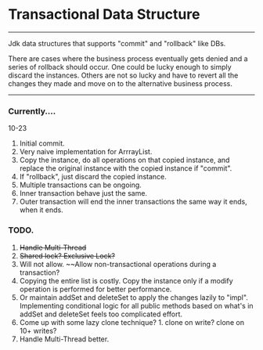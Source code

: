 # Transactional Data Structure

***

Jdk data structures that supports "commit" and "rollback" like DBs.

There are cases where the business process eventually gets denied and a series of rollback should occur.
One could be lucky enough to simply discard the instances.
Others are not so lucky and have to revert all the changes they made and move on to the alternative business process.

***

### Currently....
10-23
1. Initial commit.
2. Very naive implementation for ArrrayList.
  1. Copy the instance, do all operations on that copied instance, and replace the original instance with the copied instance if "commit".
  2. If "rollback", just discard the copied instance.
3. Multiple transactions can be ongoing.
  1. Inner transaction behave just the same.
  2. Outer transaction will end the inner transactions the same way it ends, when it ends.

### TODO.
1. ~~Handle Multi-Thread~~
2. ~~Shared lock? Exclusive Lock?~~
3. Will not allow. ~~Allow non-transactional operations during a transaction?
4. Copying the entire list is costly. Copy the instance only if a modify operation is performed for better performance.
  1. Or maintain addSet and deleteSet to apply the changes lazily to "impl". Implementing conditional logic for all public methods based on what's in addSet and deleteSet feels too complicated effort.
  2. Come up with some lazy clone technique?
    1. clone on write? clone on 10+ writes?
5. Handle Multi-Thread better.
